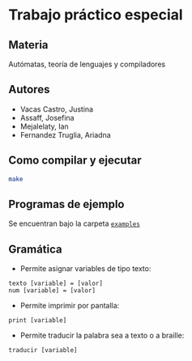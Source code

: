 # Trabajo práctico especial

## Materia
Autómatas, teoría de lenguajes y compiladores

## Autores
* Vacas Castro, Justina
* Assaff, Josefina
* Mejalelaty, Ian
* Fernandez Truglia, Ariadna

## Como compilar y ejecutar

```bash
make

```

## Programas de ejemplo

Se encuentran bajo la carpeta [`examples`](./examples)

## Gramática

* Permite asignar variables de tipo texto:
```
texto [variable] = [valor]
num [variable] = [valor]
```

* Permite imprimir por pantalla:
```
print [variable]
```
* Permite traducir la palabra sea a texto o a braille:
```
traducir [variable]
```